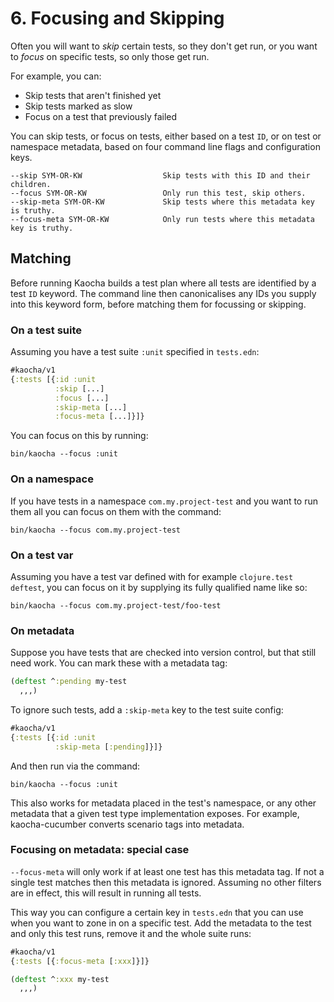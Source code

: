 # 6. Focusing and Skipping

Often you will want to *skip* certain tests, so they don't get run, or you want
to *focus* on specific tests, so only those get run.

For example, you can:

- Skip tests that aren't finished yet
- Skip tests marked as slow
- Focus on a test that previously failed

You can skip tests, or focus on tests, either based on a test `ID`, or on test
or namespace metadata, based on four command line flags and configuration keys.

``` shell
--skip SYM-OR-KW                  Skip tests with this ID and their children.
--focus SYM-OR-KW                 Only run this test, skip others.
--skip-meta SYM-OR-KW             Skip tests where this metadata key is truthy.
--focus-meta SYM-OR-KW            Only run tests where this metadata key is truthy.
```

## Matching

Before running Kaocha builds a test plan where all tests are
identified by a test `ID` keyword.  The command line then
canonicalises any IDs you supply into this keyword form, before
matching them for focussing or skipping.

### On a test suite

Assuming you have a test suite `:unit` specified in `tests.edn`:

``` clojure
#kaocha/v1
{:tests [{:id :unit
          :skip [...]
          :focus [...]
          :skip-meta [...]
          :focus-meta [...]}]}
```

You can focus on this by running:

``` shell
bin/kaocha --focus :unit
```

### On a namespace

If you have tests in a namespace `com.my.project-test` and you want to
run them all you can focus on them with the command:

``` shell
bin/kaocha --focus com.my.project-test
```

### On a test var

Assuming you have a test var defined with for example `clojure.test`
`deftest`, you can focus on it by supplying its fully qualified name
like so:

``` shell
bin/kaocha --focus com.my.project-test/foo-test
```

### On metadata

Suppose you have tests that are checked into version control, but that still need
work. You can mark these with a metadata tag:

``` clojure
(deftest ^:pending my-test
  ,,,)
```

To ignore such tests, add a `:skip-meta` key to the test suite config:

``` clojure
#kaocha/v1
{:tests [{:id :unit
          :skip-meta [:pending]}]}
```

And then run via the command:

``` shell
bin/kaocha --focus :unit
```

This also works for metadata placed in the test's namespace, or any other
metadata that a given test type implementation exposes. For example,
kaocha-cucumber converts scenario tags into metadata.

### Focusing on metadata: special case

`--focus-meta` will only work if at least one test has this metadata tag. If not
a single test matches then this metadata is ignored. Assuming no other filters
are in effect, this will result in running all tests.

This way you can configure a certain key in `tests.edn` that you can use when
you want to zone in on a specific test. Add the metadata to the test and only
this test runs, remove it and the whole suite runs:

``` clojure
#kaocha/v1
{:tests [{:focus-meta [:xxx]}]}
```

```clojure
(deftest ^:xxx my-test
  ,,,)
```
